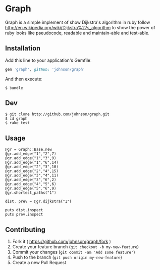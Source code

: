 # Graph

Graph is a simple implement of show Dijkstra's algorithm in ruby follow http://en.wikipedia.org/wiki/Dijkstra%27s_algorithm to show the power of ruby looks like pseudocode, readable and maintain-able and test-able.

## Installation

Add this line to your application's Gemfile:

```ruby
gem 'graph', github: 'johnson/graph'
```

And then execute:

    $ bundle

## Dev

    $ git clone http://github.com/johnson/graph.git
    $ cd graph
    $ rake test


## Usage


    @gr = Graph::Base.new
    @gr.add_edge("1","2",7)
    @gr.add_edge("1","3",9)
    @gr.add_edge("1","6",14)
    @gr.add_edge("2","3",10)
    @gr.add_edge("2","4",15)
    @gr.add_edge("3","4",11)
    @gr.add_edge("3","6",2)
    @gr.add_edge("4","5",6)
    @gr.add_edge("5","6",9)
    @gr.shortest_paths("1")
    
    dist, prev = @gr.dijkstra("1")
    
    puts dist.inspect
    puts prev.inspect  
  
## Contributing

1. Fork it ( https://github.com/johnson/graph/fork )
2. Create your feature branch (`git checkout -b my-new-feature`)
3. Commit your changes (`git commit -am 'Add some feature'`)
4. Push to the branch (`git push origin my-new-feature`)
5. Create a new Pull Request
